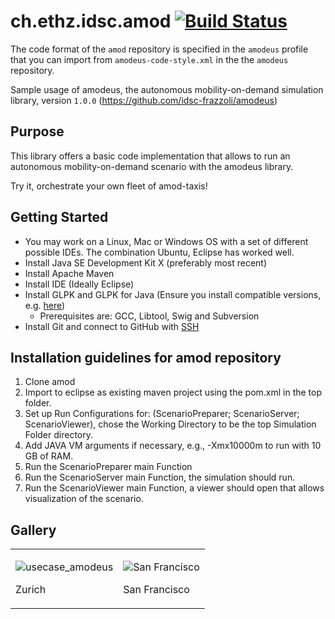 # ch.ethz.idsc.amod <a href="https://travis-ci.org/idsc-frazzoli/amod"><img src="https://travis-ci.org/idsc-frazzoli/amod.svg?branch=master" alt="Build Status"></a>

The code format of the `amod` repository is specified in the `amodeus` profile that you can import from `amodeus-code-style.xml` in the the `amodeus` repository.





Sample usage of amodeus, the autonomous mobility-on-demand simulation library, version `1.0.0`
(https://github.com/idsc-frazzoli/amodeus)

## Purpose

This library offers a basic code implementation that allows to run an autonomous mobility-on-demand scenario with the amodeus library.

Try it, orchestrate your own fleet of amod-taxis!

## Getting Started


- You may work on a Linux, Mac or Windows OS with a set of different possible IDEs. The combination Ubuntu, Eclipse has worked well. 
- Install Java SE Development Kit X (preferably most recent) 
- Install Apache Maven
- Install IDE (Ideally Eclipse)
- Install GLPK and GLPK for Java (Ensure you install compatible versions, e.g. [here](http://glpk-java.sourceforge.net/gettingStarted.html))
	- Prerequisites are: GCC, Libtool, Swig and Subversion
- Install Git and connect to GitHub with [SSH](https://help.github.com/articles/connecting-to-github-with-ssh/)


## Installation guidelines for amod repository

1. Clone amod
2. Import to eclipse as existing maven project using the pom.xml in the top folder.
3. Set up Run Configurations for: (ScenarioPreparer; ScenarioServer; ScenarioViewer), chose the Working Directory to be the top Simulation Folder directory.
4. Add JAVA VM arguments if necessary, e.g., -Xmx10000m to run with 10 GB of RAM. 
5. Run the ScenarioPreparer main Function
6. Run the ScenarioServer main Function, the simulation should run.
7. Run the ScenarioViewer main Function, a viewer should open that allows visualization of the scenario.




## Gallery

<table>
<tr>
<td>

![usecase_amodeus](https://user-images.githubusercontent.com/4012178/35968174-668b6e54-0cc3-11e8-9c1b-a3e011fa0600.png)

Zurich

<td>

![San Francisco](https://user-images.githubusercontent.com/4012178/37365948-4ab45794-26ff-11e8-8e2d-ceb1b526e962.png)

San Francisco

</table>
